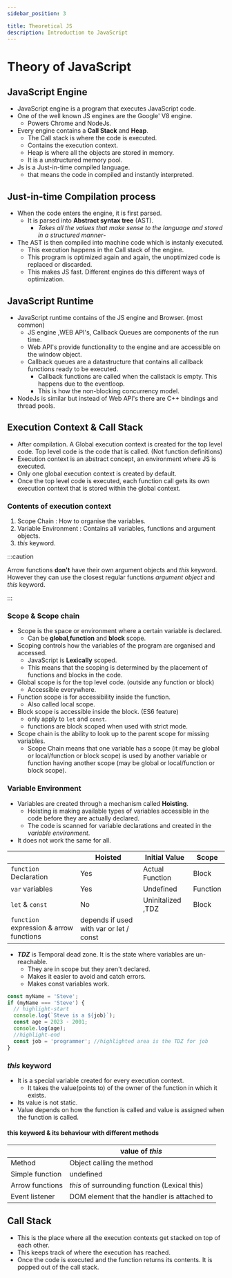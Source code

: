 ```yaml
---
sidebar_position: 3

title: Theoretical JS
description: Introduction to JavaScript
---
```


# Theory of JavaScript

## JavaScript Engine

- JavaScript engine is a program that executes JavaScript code.
- One of the well known JS engines are the Google' V8 engine.
  - Powers Chrome and NodeJs.
- Every engine contains a **Call Stack** and **Heap**.
  - The Call stack is where the code is executed.
  - Contains the execution context.
  - Heap is where all the objects are stored in memory.
  - It is a unstructured memory pool.
- Js is a Just-in-time compiled language.
  - that means the code in compiled and instantly interpreted.

## Just-in-time Compilation process

- When the code enters the engine, it is first parsed.
  - It is parsed into **Abstract syntax tree** (AST).
    - _Takes all the values that make sense to the language and stored in a structured manner_-
- The AST is then compiled into machine code which is instanly executed.
  - This execution happens in the Call stack of the engine.
  - This program is optimized again and again, the unoptimized code is replaced or discarded.
  - This makes JS fast. Different engines do this different ways of optimization.

## JavaScript Runtime

- JavaScript runtime contains of the JS engine and Browser. (most common)
  - JS engine ,WEB API's, Callback Queues are components of the run time.
  - Web API's provide functionality to the engine and are accessible on the window object.
  - Callback queues are a datastructure that contains all callback functions ready to be executed.
    - Callback functions are called when the callstack is empty. This happens due to the eventloop.
    - This is how the non-blocking concurrency model.
- NodeJs is similar but instead of Web API's there are C++ bindings and thread pools.

## Execution Context & Call Stack

- After compilation. A Global execution context is created for the top level code. Top level code is the code that is called. (Not function definitions)
- Execution context is an abstract concept, an environment where JS is executed.
- Only one global execution context is created by default.
- Once the top level code is executed, each function call gets its own execution context that is stored within the global context.

### Contents of execution context

1. Scope Chain : How to organise the variables.
1. Variable Environment : Contains all variables, functions and argument objects.
1. _this_ keyword.

:::caution

Arrow functions **don't** have their own argument objects and _this_ keyword. However they can use the closest regular functions _argument object_ and _this_ keyword.

:::

### Scope & Scope chain

- Scope is the space or environment where a certain variable is declared.
  - Can be **global**,**function** and **block** scope.
- Scoping controls how the variables of the program are organised and accessed.
  - JavaScript is **Lexically** scoped.
  - This means that the scoping is determined by the placement of functions and blocks in the code.
- Global scope is for the top level code. (outside any function or block)
  - Accessible everywhere.
- Function scope is for accessibility inside the function.
  - Also called local scope.
- Block scope is accessible inside the block. (ES6 feature)
  - only apply to `let` and `const`.
  - functions are block scoped when used with strict mode.
- Scope chain is the ability to look up to the parent scope for missing variables.
  - Scope Chain means that one variable has a scope (it may be global or local/function or block scope) is used by another variable or function having another scope (may be global or local/function or block scope).

### Variable Environment

- Variables are created through a mechanism called **Hoisting**.
  - Hoisting is making available types of variables accessible in the code before they are actually declared.
  - The code is scanned for variable declarations and created in the _variable environment_.
- It does not work the same for all.

|                                         | Hoisted                                 | Initial Value     | Scope    |
| --------------------------------------- | --------------------------------------- | ----------------- | -------- |
| `function` Declaration                  | Yes                                     | Actual Function   | Block    |
| `var` variables                         | Yes                                     | Undefined         | Function |
| `let` & `const`                         | No                                      | Uninitalized ,TDZ | Block    |
| `function` expression & arrow functions | depends if used with var or let / const |

- **_TDZ_** is Temporal dead zone. It is the state where variables are un-reachable.
  - They are in scope but they aren't declared.
  - Makes it easier to avoid and catch errors.
  - Makes const variables work.

```js
const myName = 'Steve';
if (myName === 'Steve') {
  // highlight-start
  console.log(`Steve is a ${job}`);
  const age = 2023 - 2001;
  console.log(age);
  //highlight-end
  const job = 'programmer'; //highlighted area is the TDZ for job
}
```

### _this_ keyword

- It is a special variable created for every execution context.
  - It takes the value(points to) of the owner of the function in which it exists.
- Its value is not static.
- Value depends on how the function is called and value is assigned when the function is called.

#### this keyword & its behaviour with different methods

|                 | value of _this_                               |
| --------------- | --------------------------------------------- |
| Method          | Object calling the method                     |
| Simple function | undefined                                     |
| Arrow functions | _this_ of surrounding function (Lexical this) |
| Event listener  | DOM element that the handler is attached to   |

## Call Stack

- This is the place where all the execution contexts get stacked on top of each other.
- This keeps track of where the execution has reached.
- Once the code is executed and the function returns its contents. It is popped out of the call stack.
